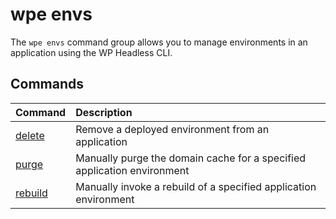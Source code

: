 # wpe envs

The `wpe envs` command group allows you to manage environments in an application using the WP Headless CLI.

## Commands

| Command                                          | Description                                                             |
| :----------------------------------------------- | :---------------------------------------------------------------------- |
| [delete](/reference/cli/wpe/main/envs/delete)   | Remove a deployed environment from an application                       |
| [purge](/reference/cli/wpe/main/envs/purge)     | Manually purge the domain cache for a specified application environment |
| [rebuild](/reference/cli/wpe/main/envs/rebuild) | Manually invoke a rebuild of a specified application environment        |
